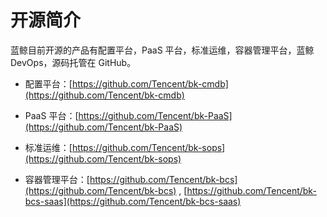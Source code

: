 # 开源简介

蓝鲸目前开源的产品有配置平台，PaaS 平台，标准运维，容器管理平台，蓝鲸 DevOps，源码托管在 GitHub。

- 配置平台：[https://github.com/Tencent/bk-cmdb](https://github.com/Tencent/bk-cmdb)

- PaaS 平台：[https://github.com/Tencent/bk-PaaS](https://github.com/Tencent/bk-PaaS)

- 标准运维：[https://github.com/Tencent/bk-sops](https://github.com/Tencent/bk-sops)

- 容器管理平台：[https://github.com/Tencent/bk-bcs](https://github.com/Tencent/bk-bcs) , [https://github.com/Tencent/bk-bcs-saas](https://github.com/Tencent/bk-bcs-saas)
